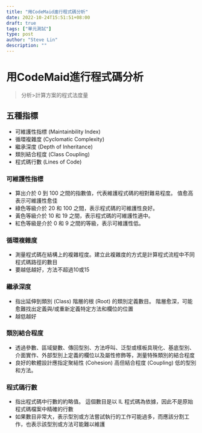```yaml
---
title: "用CodeMaid進行程式碼分析"
date: 2022-10-24T15:51:51+08:00
draft: true
tags: ["單元測試"]
type: post
author: "Steve Lin"
description: ""
---
```


# 用CodeMaid進行程式碼分析
> 分析>計算方案的程式法度量

## 五種指標
- 可維護性指標 (Maintainbility Index)
- 循環複雜度 (Cyclomatic Complexity)
- 繼承深度 (Depth of Inheritance)
- 類別結合程度 (Class Coupling)
- 程式碼行數 (Lines of Code)
### 可維護性指標
- 算出介於 0 到 100 之間的指數值，代表維護程式碼的相對難易程度。 值愈高表示可維護性愈佳
- 綠色等級介於 20 和 100 之間，表示程式碼的可維護性良好。
- 黃色等級介於 10 和 19 之間，表示程式碼的可維護性適中。
- 紅色等級是介於 0 和 9 之間的等級，表示可維護性低。
### 循環複雜度
- 測量程式碼在結構上的複雜程度。建立此複雜度的方式是計算程式流程中不同程式碼路徑的數目
- 要越低越好，方法不超過10或15
### 繼承深度
- 指出延伸到類別 (Class) 階層的根 (Root) 的類別定義數目。 階層愈深，可能愈難找出定義與/或重新定義特定方法和欄位的位置
- 越低越好
### 類別結合程度
- 透過參數、區域變數、傳回型別、方法呼叫、泛型或樣板具現化、基底型別、介面實作、外部型別上定義的欄位以及屬性修飾等，測量特殊類別的結合程度
- 良好的軟體設計應指定聚結性 (Cohesion) 高但結合程度 (Coupling) 低的型別和方法。
### 程式碼行數
- 指出程式碼中行數的約略值。 這個數目是以 IL 程式碼為依據，因此不是原始程式碼檔案中精確的行數
- 如果數目非常大，表示型別或方法嘗試執行的工作可能過多，而應該分割工作，也表示該型別或方法可能難以維護